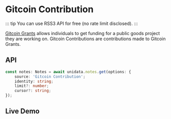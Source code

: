# Gitcoin Contribution

<Logos type="Notes" :names="['Gitcoin', 'Ethereum', 'Polygon', 'RSS3']" />

::: tip
You can use RSS3 API for free (no rate limit disclosed).
:::

[Gitcoin Grants](https://gitcoin.co/grants/explorer/) allows individuals to get funding for a public goods project they are working on. Gitcoin Contributions are contributions made to Gitcoin Grants.

## API

```ts
const notes: Notes = await unidata.notes.get(options: {
    source: 'Gitcoin Contribution';
    identity: string;
    limit?: number;
    cursor?: string;
});
```

## Live Demo

<Notes :source="'Gitcoin Contribution'" :defaultIdentity="[{
    identity: '0xd8da6bf26964af9d7eed9e03e53415d37aa96045',
    platform: 'Ethereum'
}]" />
